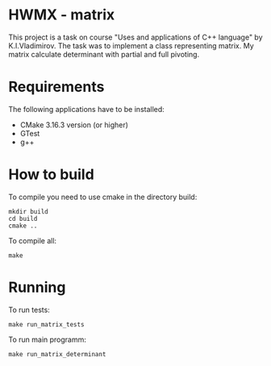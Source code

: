 HWMX - matrix
===
This project is a task on course "Uses and applications of C++ language" by K.I.Vladimirov. The task was to implement a class representing matrix.
My matrix calculate determinant with partial and full pivoting.

Requirements
===
The following applications have to be installed:
- CMake 3.16.3 version (or higher)
- GTest
- g++

How to build
===
To compile you need to use сmake in the directory build:
```
mkdir build
cd build
сmake ..
```
To compile all:
```
make
```

Running
===
To run tests:
```
make run_matrix_tests
```

To run main programm:
```
make run_matrix_determinant
```
